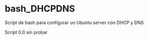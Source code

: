 # bash_DHCPDNS
Script de bash para configurar un Ubuntu server con DHCP y DNS

Script 0.0 sin probar
